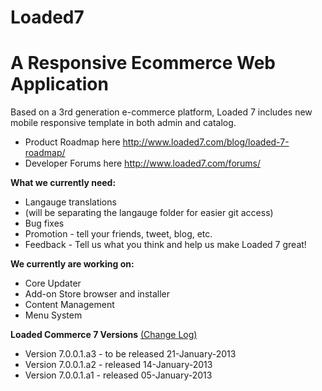 Loaded7
=======

A Responsive Ecommerce Web Application
== 

Based on a 3rd generation e-commerce platform, Loaded 7 includes new mobile responsive template in both admin and catalog. 

* Product Roadmap here http://www.loaded7.com/blog/loaded-7-roadmap/ 
* Developer Forums here   http://www.loaded7.com/forums/

<b>What we currently need:</b>
* Langauge translations 
* (will be separating the langauge folder for easier git access)
* Bug fixes 
* Promotion - tell your friends, tweet, blog, etc. 
* Feedback - Tell us what you think and help us make Loaded 7 great!

<b>We currently are working on:</b>
* Core Updater
* Add-on Store browser and installer
* Content Management
* Menu System

<b>Loaded Commerce 7 Versions</b> <a href="http://loadedcommerce.github.com/loaded7/">(Change Log)</a>
<ul>
<li>Version 7.0.0.1.a3 - to be released 21-January-2013</li>
<li>Version 7.0.0.1.a2 - released 14-January-2013</li>
<li>Version 7.0.0.1.a1 - released 05-January-2013</li>
</ul>
 
